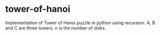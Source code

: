 # tower-of-hanoi
Implementation of Tower of Hanoi puzzle in python using recursion. 
A, B and C are three towers. n is the number of disks.
